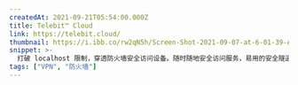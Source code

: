 ```yaml
---
createdAt: 2021-09-21T05:54:00.000Z
title: Telebit™ Cloud
link: https://telebit.cloud/
thumbnail: https://i.ibb.co/rw2qN5h/Screen-Shot-2021-09-07-at-6-01-39-AM.png
snippet: >-
  打破 localhost 限制，穿透防火墙安全访问设备。随时随地安全访问服务，易用的安全隧道（类似简易 VPN）。
tags: ["VPN", "防火墙"]
---
```

